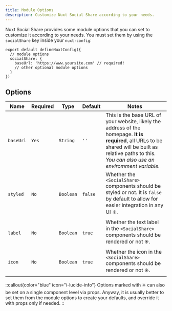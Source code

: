 ```yaml
---
title: Module Options
description: Customize Nuxt Social Share according to your needs.
---
```


Nuxt Social Share provides some module options that you can set to customize it according to your needs. You must set them by using the `socialShare` key inside your `nuxt-config`:

```ts[nuxt.config.ts]
export default defineNuxtConfig({
  // module options
  socialShare: {
    baseUrl: 'https://www.yoursite.com' // required!
    // other optional module options
  }
})
```

## Options

| Name | Required | Type | Default | Notes |
| ---- | -------- | ---- | ------- | ----- |
| `baseUrl` | `Yes` | `String` | `''` | This is the base URL of your website, likely the address of the homepage. **It is required**, all URLs to be shared will be built as relative paths to this. *You can also use an enviromment variable*. |
| `styled` | `No` | `Boolean` | `false` | Whether the `<SocialShare>` components should be styled or not. It is `false` by default to allow for easier integration in any UI ✳️. |
| `label`  | `No` | `Boolean` | `true`  | Whether the text label in the `<SocialShare>` components should be rendered or not ✳️. |
| `icon`  | `No` | `Boolean` | `true`  | Whether the icon in the `<SocialShare>` components should be rendered or not ✳️. |

::callout{color="blue" icon="i-lucide-info"}
Options marked with ✳️ can also be set on a single component level via props.
Anyway, it is usually better to set them from the module options to create your defaults, and override it with props only if needed.
::
